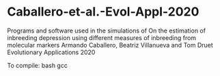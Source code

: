 # Caballero-et-al.-Evol-Appl-2020

Programs and software used in the simulations of 
On the estimation of inbreeding depression using different measures of inbreeding from molecular markers
Armando Caballero, Beatriz Villanueva and Tom Druet
Evolutionary Applications 2020

To compile: bash gcc
